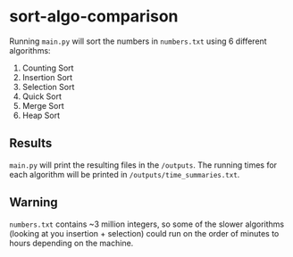 # sort-algo-comparison
Running `main.py` will sort the numbers in `numbers.txt` using 6 different algorithms:
1. Counting Sort
2. Insertion Sort
3. Selection Sort
4. Quick Sort
5. Merge Sort
6. Heap Sort

## Results
`main.py` will print the resulting files in the `/outputs`. The running times for each algorithm will be printed in `/outputs/time_summaries.txt`.

## Warning
`numbers.txt` contains ~3 million integers, so some of the slower algorithms (looking at you insertion + selection) could run on the order of minutes to hours depending on the machine.
